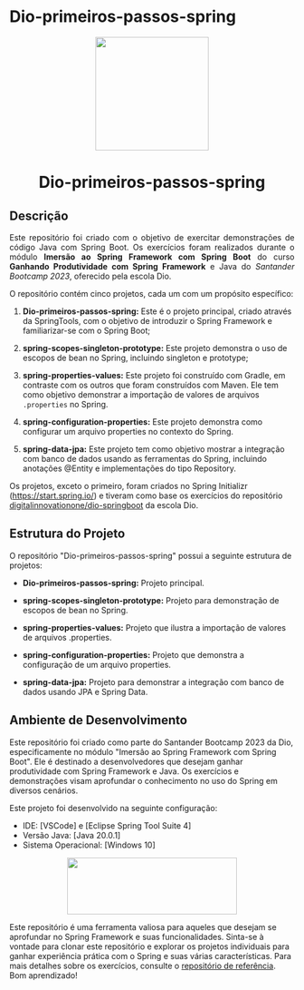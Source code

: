 # Dio-primeiros-passos-spring
<p align="center">
  <img width="200" height="200" src="https://lp.dio.me/wp-content/uploads/2023/05/BADGE_LUZ-4.png">
</p>
<h1 align="center">Dio-primeiros-passos-spring</h1>

## Descrição
<p align="justify">
Este repositório foi criado com o objetivo de exercitar demonstrações de código Java com Spring Boot. Os exercícios foram realizados durante o módulo <b>Imersão ao Spring Framework com Spring Boot</b> do curso <b>Ganhando Produtividade com Spring Framework</b> e Java do <i>Santander Bootcamp 2023</i>, oferecido pela escola Dio.

O repositório contém cinco projetos, cada um com um propósito específico:

1. **Dio-primeiros-passos-spring:** Este é o projeto principal, criado através da SpringTools, com o objetivo de introduzir o Spring Framework e familiarizar-se com o Spring Boot;

2. **spring-scopes-singleton-prototype:** Este projeto demonstra o uso de escopos de bean no Spring, incluindo singleton e prototype;

3. **spring-properties-values:** Este projeto foi construído com Gradle, em contraste com os outros que foram construídos com Maven. Ele tem como objetivo demonstrar a importação de valores de arquivos `.properties` no Spring.

4. **spring-configuration-properties:** Este projeto demonstra como configurar um arquivo properties no contexto do Spring.

5. **spring-data-jpa:** Este projeto tem como objetivo mostrar a integração com banco de dados usando as ferramentas do Spring, incluindo anotações @Entity e implementações do tipo Repository. 

Os projetos, exceto o primeiro, foram criados no Spring Initializr (https://start.spring.io/) e tiveram como base os exercícios do repositório [digitalinnovationone/dio-springboot](https://github.com/digitalinnovationone/dio-springboot) da escola Dio.
</p>

## Estrutura do Projeto
O repositório "Dio-primeiros-passos-spring" possui a seguinte estrutura de projetos:

* **Dio-primeiros-passos-spring:** Projeto principal.

* **spring-scopes-singleton-prototype:** Projeto para demonstração de escopos de bean no Spring.

* **spring-properties-values:** Projeto que ilustra a importação de valores de arquivos .properties.

* **spring-configuration-properties:** Projeto que demonstra a configuração de um arquivo properties.

* **spring-data-jpa:** Projeto para demonstrar a integração com banco de dados usando JPA e Spring Data.

## Ambiente de Desenvolvimento
Este repositório foi criado como parte do Santander Bootcamp 2023 da Dio, especificamente no módulo "Imersão ao Spring Framework com Spring Boot". Ele é destinado a desenvolvedores que desejam ganhar produtividade com Spring Framework e Java. Os exercícios e demonstrações visam aprofundar o conhecimento no uso do Spring em diversos cenários.

Este projeto foi desenvolvido na seguinte configuração:

* IDE: [VSCode] e [Eclipse Spring Tool Suite 4]
* Versão Java: [Java 20.0.1]
* Sistema Operacional: [Windows 10]

<p align="center">
  <img width="300" height="100" src="https://static.wixstatic.com/media/7a378f_5140deabd7d040378d740069cb692b87~mv2.png/v1/crop/x_0,y_10,w_1334,h_493/fill/w_568,h_208,al_c,q_85,usm_0.66_1.00_0.01,enc_auto/logo%20DIO.png">
</p>

Este repositório é uma ferramenta valiosa para aqueles que desejam se aprofundar no Spring Framework e suas funcionalidades. Sinta-se à vontade para clonar este repositório e explorar os projetos individuais para ganhar experiência prática com o Spring e suas várias características. Para mais detalhes sobre os exercícios, consulte o [repositório de referência](https://github.com/digitalinnovationone/dio-springboot). Bom aprendizado!

